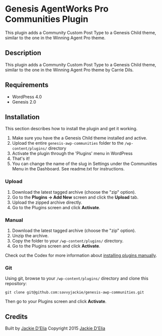 # Genesis AgentWorks Pro Communities Plugin

This plugin adds a Community Custom Post Type to a Genesis Child theme, similar to the one in the Winning Agent Pro theme.

## Description

This plugin adds a Community Custom Post Type to a Genesis Child theme, similar to the one in the Winning Agent Pro theme by Carrie Dils. 

## Requirements
 * WordPress 4.0
 * Genesis 2.0

## Installation

This section describes how to install the plugin and get it working.

1. Make sure you have the a Genesis Child theme installed and active.
2. Upload the entire `genesis-awp-communities` folder to the `/wp-content/plugins/` directory
3. Activate the plugin through the 'Plugins' menu in WordPress
4. That's it!
5. You can change the name of the slug in Settings under the Communities Menu in the Dashboard. See readme.txt for instructions.

### Upload

1. Download the latest tagged archive (choose the "zip" option).
2. Go to the __Plugins -> Add New__ screen and click the __Upload__ tab.
3. Upload the zipped archive directly.
4. Go to the Plugins screen and click __Activate__.

### Manual

1. Download the latest tagged archive (choose the "zip" option).
2. Unzip the archive.
3. Copy the folder to your `/wp-content/plugins/` directory.
4. Go to the Plugins screen and click __Activate__.

Check out the Codex for more information about [installing plugins manually](http://codex.wordpress.org/Managing_Plugins#Manual_Plugin_Installation).

### Git

Using git, browse to your `/wp-content/plugins/` directory and clone this repository:

`git clone git@github.com:savvyjackie/genesis-awp-communities.git`

Then go to your Plugins screen and click __Activate__.


## Credits

Built by [Jackie D'Elia](https://twitter.com/savvyjackie)
Copyright 2015 [Jackie D'Elia](http://savvyjackiedesigns.com/) 

